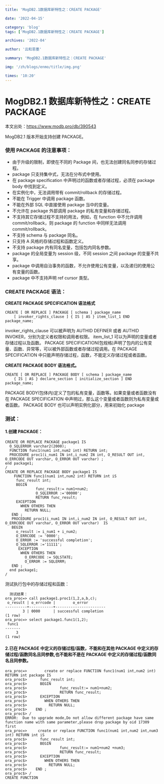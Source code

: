 ```yaml
---
title: 'MogDB2.1数据库新特性之：CREATE PACKAGE'

date: '2022-04-15'

category: 'blog'
tags: ['MogDB2.1数据库新特性之：CREATE PACKAGE']

archives: '2022-04'

author: '云和恩墨'

summary: 'MogDB2.1数据库新特性之：CREATE PACKAGE'

img: '/zh/blogs/enmo/title/img.png'

times: '10:20'
---
```


# MogDB2.1 数据库新特性之：CREATE PACKAGE

本文出处：https://www.modb.pro/db/390543

MogDB2.1 版本开始支持创建 PACKAGE。

### 使用 PACKAGE 的注意事项：

- 由于升级的限制，即使在不同的 Package 间，也无法创建同名同参的存储过程。
- package 只支持集中式，无法在分布式中使用。
- 在 package specification 中声明过的函数或者存储过程，必须在 package body 中找到定义。
- 在实例化中，无法调用带有 commit/rollback 的存储过程。
- 不能在 Trigger 中调用 package 函数。
- 不能在外部 SQL 中直接使用 package 当中的变量。
- 不允许在 package 外部调用 package 的私有变量和存储过程。
- 不支持其它存储过程不支持的用法，例如，在 function 中不允许调用 commit/rollback，则 package 的 function 中同样无法调用 commit/rollback。
- 不支持 schema 与 package 同名。
- 只支持 A 风格的存储过程和函数定义。
- 不支持 package 内有同名变量，包括包内同名参数。
- package 的全局变量为 session 级，不同 session 之间 package 的变量不共享。
- package 中调用自治事务的函数，不允许使用公有变量，以及递归的使用公有变量的函数。
- package 中不支持声明 ref cursor 类型。

### CREATE PACKAGE 语法：

**CREATE PACKAGE SPECIFICATION 语法格式**

```
CREATE [ OR REPLACE ] PACKAGE [ schema ] package_name
    [ invoker_rights_clause ] { IS | AS } item_list_1 END package_name;

```

invoker_rights_clause 可以被声明为 AUTHID DEFINER 或者 AUTHID INVOKER，分别为定义者权限和调用者权限。
item_list_1 可以为声明的变量或者存储过程以及函数。
PACKAGE SPECIFICATION(包规格)声明了包内的公有变量、函数、异常等，可以被外部函数或者存储过程调用。在 PACKAGE SPECIFICATION 中只能声明存储过程，函数，不能定义存储过程或者函数。

**CREATE PACKAGE BODY 语法格式。**

```
CREATE [ OR REPLACE ] PACKAGE BODY [ schema ] package_name
    { IS | AS } declare_section [ initialize_section ] END package_name;
```

PACKAGE BODY(包体内)定义了包的私有变量，函数等。如果变量或者函数没有在 PACKAGE SPECIFICATION 中声明过，那么这个变量或者函数则为私有变量或者函数。
PACKAGE BODY 也可以声明实例化部分，用来初始化 package

### 测试：

#### 1.创建 PACKAGE：

```plsql
CREATE OR REPLACE PACKAGE package1 IS
  O_SQLERROR varchar2(2000);
  FUNCTION func1(num1 int,num2 int) RETURN int;
  PROCEDURE proc1(i_num1 IN int,i_num2 IN int, O_RESULT OUT int, O_ERRCODE OUT varchar, O_ERROR OUT varchar) ;
end package1;
/
CREATE OR REPLACE PACKAGE BODY package1 IS
    FUNCTION func1(num1 int,num2 int) RETURN int iS
     func_result int;
     BEGIN
              func_result:= num1+num2;
              O_SQLERROR :='00000';
              RETURN func_result;
     EXCEPTION
       WHEN OTHERS THEN
         RETURN NULL;
   END ;
   PROCEDURE proc1(i_num1 IN int,i_num2 IN int, O_RESULT OUT int, O_ERRCODE OUT varchar, O_ERROR OUT varchar)  IS
   BEGIN
     o_result := i_num1 + i_num2;
     O_ERRCODE := '0000';
     O_ERROR := 'successful completion';
     O_SQLERROR :='11111';
      EXCEPTION
       WHEN OTHERS THEN
         O_ERRCODE := SQLSTATE;
         O_ERROR := SQLERRM;
   END ;
  end package1;
/

```

测试执行包中的存储过程和函数：

```
  测试结果：
ora_proc=> call package1.proc1(1,2,a,b,c);
 o_result | o_errcode |        o_error
----------+-----------+-----------------------
        3 | 0000      | successful completion
(1 row)
ora_proc=> select package1.func1(1,2);
 func1
-------
     3
(1 row)

```

#### 2.已在 PACKAGE 中定义的存储过程/函数，不能和在其他 PACKAGE 中定义的存储过程/函数同名且同参数,也不能和不是在 PACKAGE 中定义的存储过程/函数同名且同参数。

```plsql
ora_proc=>        create or replace FUNCTION func1(num1 int,num2 int) RETURN int package IS
ora_proc$>      func_result int;
ora_proc$>      BEGIN
ora_proc$>               func_result:= num1+num2;
ora_proc$>               RETURN func_result;
ora_proc$>      EXCEPTION
ora_proc$>        WHEN OTHERS THEN
ora_proc$>          RETURN NULL;
ora_proc$>    END ;
ora_proc$> /
ERROR:  Due to upgrade mode,Do not allow different package have same function name with same parameter,please drop package by oid 17309 first
ora_proc=>     create or replace FUNCTION func1(num1 int,num2 int,num3 int) RETURN int iS
ora_proc$>      func_result int;
ora_proc$>      BEGIN
ora_proc$>               func_result:= num1+num2 +num3;
ora_proc$>               RETURN func_result;
ora_proc$>      EXCEPTION
ora_proc$>        WHEN OTHERS THEN
ora_proc$>          RETURN NULL;
ora_proc$>    END ;
ora_proc$> /
CREATE FUNCTION
```
